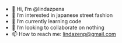 - 👋 Hi, I’m @lindazpena
- 👀 I’m interested in japanese street fashion 
- 🌱 I’m currently learning code
- 💞️ I’m looking to collaborate on nothing
- 📫 How to reach me: lindazenp@gmail.com

<!---
lindazpena/lindazpena is a ✨ special ✨ repository because its `README.md` (this file) appears on your GitHub profile.
You can click the Preview link to take a look at your changes.
--->
